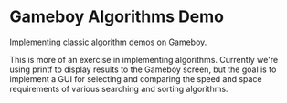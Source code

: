 # Gameboy Algorithms Demo

Implementing classic algorithm demos on Gameboy.

This is more of an exercise in implementing algorithms. Currently we're using printf to display results to the Gameboy screen, but the goal is to implement a GUI for selecting and comparing the speed and space requirements of various searching and sorting algorithms.
